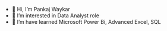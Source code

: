 - 👋 Hi, I’m Pankaj Waykar 
- 👀 I’m interested in Data Analyst role
- 🌱 I’m have learned Microsoft Power Bi, Advanced Excel, SQL


<!---
Pankaj0902/Pankaj0902 is a ✨ special ✨ repository because its `README.md` (this file) appears on your GitHub profile.
You can click the Preview link to take a look at your changes.
--->
